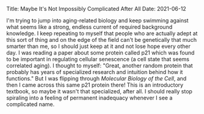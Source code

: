 Title: Maybe It's Not Impossibly Complicated After All
Date: 2021-06-12

I'm trying to jump into aging-related biology and keep swimming against what seems
like a strong, endless current of required background knowledge. I keep repeating
to myself that people who are actually adept at this sort of thing and on the
edge of the field can't be genetically that much smarter than me, so I should just
keep at it and not lose hope every other day. I was reading a paper about some
protein called p21 which was found to be important in regulating cellular senescence
(a cell state that seems correlated aging). I thought to myself: "Great, another
random protein that probably has years of specialized research and intuition behind
how it functions." But I was flipping through _Molecular Biology of the Cell_, and
then I came across this same p21 protein there! This is an introductory textbook,
so maybe it wasn't that specialized, after all. I should really stop spiraling
into a feeling of permanent inadequacy whenever I see a complicated name.
